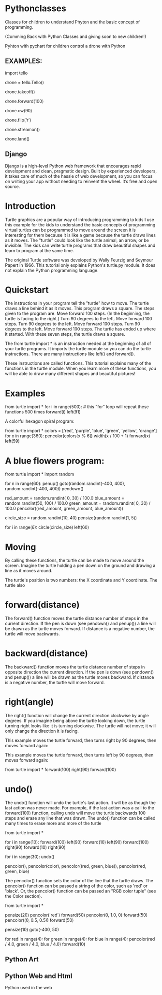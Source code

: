 # Pythonclasses
Classes for children to understand Phyton and the basic concept of programming.

(Comming Back with Python Classes and giving soon to new children!)

Pyhton with pychart for children control a drone with Python

## EXAMPLES: 
import tello

drone = tello.Tello()

drone.takeoff()

drone.forward(100)

drone.cw(90)

drone.flip(‘r’)

drone.streamon()

drone.land()

## Django

Django is a high-level Python web framework that encourages rapid development and clean, pragmatic design. Built by experienced developers, it takes care of much of the hassle of web development, so you can focus on writing your app without needing to reinvent the wheel. It’s free and open source.

# Introduction 

Turtle graphics are a popular way of introducing programming to kids I use this example for the kids to understand the basic concepts of programming virtual turtles can be programmed to move around the screen it is interesting for them because it is like a game because the turtle draws lines as it moves. The "turtle" could look like the turtle animal, an arrow, or be invisible. The kids can write turtle programs that draw beautiful shapes and learn to program at the same time.

The original Turtle software was developed by Wally Feurzig and Seymour Papert in 1966.
This tutorial only explains Python's turtle.py module. It does not explain the Python programming language.

# Quickstart

The instructions in your program tell the "turtle" how to move. The turtle draws a line behind it as it moves. This program draws a square. The steps given to the program are:
Move forward 100 steps. (In the beginning, the turtle is facing to the right.)
Turn 90 degrees to the left.
Move forward 100 steps.
Turn 90 degrees to the left.
Move forward 100 steps.
Turn 90 degrees to the left.
Move forward 100 steps. 
The turtle has ended up where it started.
With these seven steps, 
the turtle draws a square. 

The from turtle import * 
is an instruction needed at the beginning of all of your turtle programs. 
It imports the turtle module so you can do the turtle instructions.
There are many instructions like left() and forward(). 

These instructions are called functions. 
This tutorial explains many of the functions in the turtle module.
When you learn more of these functions, 
you will be able to draw many different shapes and beautiful pictures!

# Examples

from turtle import *
for i in range(500): # this "for" loop will repeat these functions 500 times
    forward(i)
    left(91)
    
   A colorful hexagon spiral program:
    
  from turtle import *
colors = ['red', 'purple', 'blue', 'green', 'yellow', 'orange']
for x in range(360):
    pencolor(colors[x % 6])
    width(x / 100 + 1)
    forward(x)
    left(59)
    
  # A blue flowers program:
 
from turtle import *
import random

for n in range(60):
    penup()
    goto(random.randint(-400, 400), random.randint(-400, 400))
    pendown()

   red_amount   = random.randint( 0,  30) / 100.0
   blue_amount  = random.randint(50, 100) / 100.0
   green_amount = random.randint( 0,  30) / 100.0
   pencolor((red_amount, green_amount, blue_amount))

   circle_size = random.randint(10, 40)
   pensize(random.randint(1, 5))

   for i in range(6):
       circle(circle_size)
       left(60)
	   
# Moving

By calling these functions, the turtle can be made to move around the screen. Imagine the turtle holding a pen down on the ground and drawing a line as it moves around.

The turtle's position is two numbers: the X coordinate and Y coordinate. The turtle also

# forward(distance)

The forward() function moves the turtle distance number of steps in the current direction. If the pen is down (see pendown() and penup()) a line will be drawn as the turtle moves forward. If distance is a negative number, the turtle will move backwards.

# backward(distance)

The backward() function moves the turtle distance number of steps in opposite direction the current direction. If the pen is down (see pendown() and penup()) a line will be drawn as the turtle moves backward. If distance is a negative number, the turtle will move forward.

# right(angle)

The right() function will change the current direction clockwise by angle degrees. If you imagine being above the turtle looking down, the turtle turning right looks like it is turning clockwise. The turtle will not move; it will only change the direction it is facing.

This example moves the turtle forward, then turns right by 90 degrees, then moves forward again:

This example moves the turtle forward, then turns left by 90 degrees, then moves forward again:

from turtle import *
forward(100)
right(90)
forward(100)

# undo()

The undo() function will undo the turtle's last action. It will be as though the last action was never made. For example, if the last action was a call to the forward(100) function, calling undo will move the turtle backwards 100 steps and erase any line that was drawn. The undo() function can be called many times to erase more and more of the turtle

from turtle import *

for i in range(10):
    forward(100)
    left(90)
    forward(10)
    left(90)
    forward(100)
    right(90)
    forward(10)
    right(90)

for i in range(30):
    undo()
	
	
 pencolor(), pencolor(color), pencolor((red, green, blue)), pencolor(red, green, blue)

The pencolor() function sets the color of the line that the turtle draws. The pencolor() function can be passed a string of the color, such as 'red' or 'black'. Or, the pencolor() function can be passed an "RGB color tuple" (see the Color section).

from turtle import *

pensize(20)
pencolor('red')
forward(50)
pencolor(0, 1.0, 0)
forward(50)
pencolor((0, 0.5, 0.5))
forward(50)

pensize(10)
goto(-400, 50)

for red in range(4):
    for green in range(4):
        for blue in range(4):
            pencolor(red / 4.0, green / 4.0, blue / 4.0)
            forward(10)
	    
## Python Art	 

## Python Web and Html 

Python used in the web 
